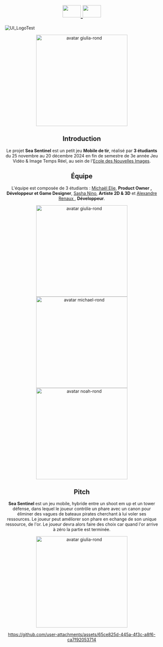 <h1 align="center">
    <a href="https://github.com/Ecole-des-Nouvelles-Images/2024-Mobile-Sea-Sentinel/blob/main/README.md">
    <img src="https://github.com/user-attachments/assets/41b66b00-1f67-4793-bd92-24e4f4613b26" width="60" height="40">
  </a>
  <a href="https://github.com/Ecole-des-Nouvelles-Images/2024-Mobile-Sea-Sentinel/blob/main/READMEEN.md">
    <img src="https://github.com/user-attachments/assets/8724f8b2-1eeb-402b-9584-50f07269331b" width="60" height="40">
  </a>
</h1>

![UI_LogoTest](https://github.com/user-attachments/assets/7c27b793-1d37-4149-81f2-254ea16a381a)

<div align="center">
<img src="https://github.com/user-attachments/assets/858e22d0-95da-4bf5-8f78-71b5e74569a1" width="300px" alt="avatar giulia-rond">





<h2 id="introduction" align="center">
  <strong>Introduction</strong>  

</h2>
<p>
  Le projet <strong>Sea Sentinel</strong> est un petit jeu <strong> Mobile de tir</strong>, réalisé par <strong> 3 étudiants</strong> du 25 novembre au 20 décembre 2024 en fin de semestre de 3e année Jeu Vidéo & Image Temps Réel, au sein de l'<a href="https://github.com/Ecole-des-Nouvelles-Images">Ecole des Nouvelles Images</a>. 
</p>

<h2 id="équipe" align="center">
  <strong>Équipe</strong>
</h2>
<p>
  L'équipe est composée de 3 étudiants : <a href="https://github.com/Michael-elie">Michaël Elie</a>, <strong>Product Owner</strong> <strong>, Développeur et Game Designer</strong>, <a href="https://github.com/Tartacule"> Sasha Nino</a>, <strong>Artiste 2D & 3D</strong> et <a href="https://github.com/sky-ark"> Alexandre Renaux </a>, <strong>Développeur</strong>.
</p>

<div align="center">
  <a href="https://github.com/Michael-elie">
    <img src="https://github.com/user-attachments/assets/1b41d077-e2fb-4939-b8a5-02e2da75be00" width="300px" alt="avatar giulia-rond">

  </a>
  <a href="https://github.com/Tartacule">
    <img src="https://github.com/user-attachments/assets/d01fd4ac-5a2e-4cc0-ab18-de0292a69d11" width="300px" alt="avatar michael-rond">
  </a>
  <a href="https://github.com/sky-ark">
    <img src="https://github.com/user-attachments/assets/7a2f166e-eea0-4a81-8f4d-870ad0a0d3e8" width="300px" alt="avatar noah-rond">
  </a>
</div>

<h2 id="pitch" align="center">
  <strong>Pitch</strong>  
</h2>
<p>
 <strong>Sea Sentinel </strong> est un jeu mobile, hybride entre un shoot em up et un tower défense, dans lequel le joueur contrôle un phare avec un canon pour éliminer des vagues de bateaux pirates cherchant à lui voler ses ressources. Le joueur peut améliorer son phare en echange de son unique ressource, de l'or. Le joueur devra alors faire des choix car quand l'or arrive à zéro la partie est terminée.
</p>

<div align="center">
<img src="https://github.com/user-attachments/assets/da600afb-9c49-4618-af5f-ed6562acd481" width="300px" alt="avatar giulia-rond">




https://github.com/user-attachments/assets/65ce825d-445a-4f3c-a8f6-ca7f92053714





